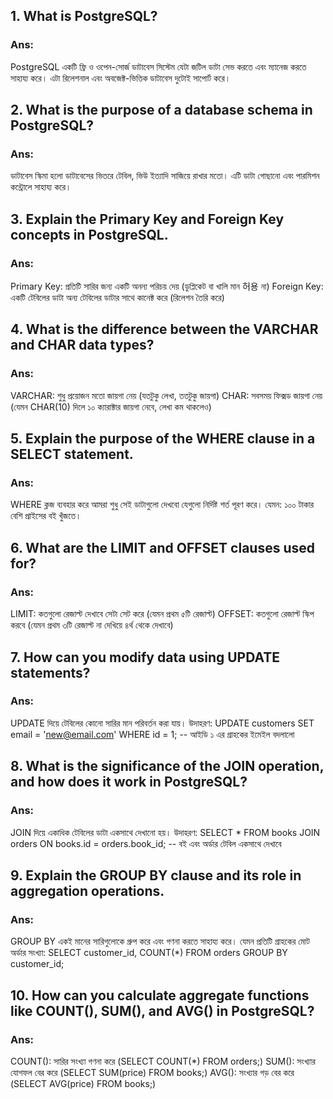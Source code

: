 ## 1. What is PostgreSQL?

### Ans:

PostgreSQL একটি ফ্রি ও ওপেন-সোর্জ ডাটাবেস সিস্টেম যেটা জটিল ডাটা সেভ করতে এবং ম্যানেজ করতে সাহায্য করে। এটা রিলেশনাল এবং অবজেক্ট-ভিত্তিক ডাটাবেস দুটোই সাপোর্ট করে।

## 2. What is the purpose of a database schema in PostgreSQL?

### Ans:

ডাটাবেস স্কিমা হলো ডাটাবেসের ভিতরে টেবিল, ভিউ ইত্যাদি সাজিয়ে রাখার মতো। এটি ডাটা গোছানো এবং পারমিশন কন্ট্রোলে সাহায্য করে।

## 3. Explain the Primary Key and Foreign Key concepts in PostgreSQL.

### Ans:

Primary Key: প্রতিটি সারির জন্য একটি অনন্য পরিচয় দেয় (ডুপ্লিকেট বা খালি মান 허용 না)
Foreign Key: একটি টেবিলের ডাটা অন্য টেবিলের ডাটার সাথে কানেক্ট করে (রিলেশন তৈরি করে)

## 4. What is the difference between the VARCHAR and CHAR data types?

### Ans:

VARCHAR: শুধু প্রয়োজন মতো জায়গা নেয় (যতটুকু লেখা, ততটুকু জায়গা)
CHAR: সবসময় ফিক্সড জায়গা নেয় (যেমন CHAR(10) দিলে ১০ ক্যারাক্টার জায়গা নেবে, লেখা কম থাকলেও)

## 5. Explain the purpose of the WHERE clause in a SELECT statement.

### Ans:

WHERE ক্লজ ব্যবহার করে আমরা শুধু সেই ডাটাগুলো দেখবো যেগুলো নির্দিষ্ট শর্ত পূরণ করে। যেমন: ১০০ টাকার বেশি প্রাইসের বই খুঁজতে।

## 6. What are the LIMIT and OFFSET clauses used for?

### Ans:

LIMIT: কতগুলো রেজাল্ট দেখাবে সেটা সেট করে (যেমন প্রথম ৫টি রেজাল্ট)
OFFSET: কতগুলো রেজাল্ট স্কিপ করবে (যেমন প্রথম ৩টি রেজাল্ট না দেখিয়ে ৪র্থ থেকে দেখাবে)

## 7. How can you modify data using UPDATE statements?

### Ans:

UPDATE দিয়ে টেবিলের কোনো সারির মান পরিবর্তন করা যায়। উদাহরণ:
UPDATE customers
SET email = 'new@email.com'
WHERE id = 1; -- আইডি ১ এর গ্রাহকের ইমেইল বদলালো

## 8. What is the significance of the JOIN operation, and how does it work in PostgreSQL?

### Ans:

JOIN দিয়ে একাধিক টেবিলের ডাটা একসাথে দেখানো হয়। উদাহরণ:
SELECT \*
FROM books
JOIN orders ON books.id = orders.book_id; -- বই এবং অর্ডার টেবিল একসাথে দেখাবে

## 9. Explain the GROUP BY clause and its role in aggregation operations.

### Ans:

GROUP BY একই মানের সারিগুলোকে গ্রুপ করে এবং গণনা করতে সাহায্য করে। যেমন প্রতিটি গ্রাহকের মোট অর্ডার সংখ্যা:
SELECT customer_id, COUNT(\*)
FROM orders
GROUP BY customer_id;

## 10. How can you calculate aggregate functions like COUNT(), SUM(), and AVG() in PostgreSQL?

### Ans:

COUNT(): সারির সংখ্যা গণনা করে (SELECT COUNT(\*) FROM orders;)
SUM(): সংখ্যার যোগফল বের করে (SELECT SUM(price) FROM books;)
AVG(): সংখ্যার গড় বের করে (SELECT AVG(price) FROM books;)
